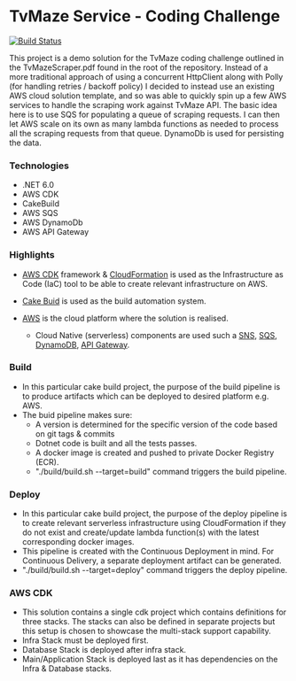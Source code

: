 # TvMaze Service - Coding Challenge

[![Build Status](https://travis-ci.org/joemccann/dillinger.svg?branch=master)](https://travis-ci.org/joemccann/dillinger)

This project is a demo solution for the TvMaze coding challenge outlined in the TvMazeScraper.pdf found in the root of the repository.
Instead of a more traditional approach of using a concurrent HttpClient along with Polly (for handling retries / backoff policy) I decided to instead use an existing AWS cloud solution template, and so was able to quickly spin up a few AWS services to handle the scraping work against TvMaze API.
The basic idea here is to use SQS for populating a queue of scraping requests. I can then let AWS scale on its own as many lambda functions as needed to process all the scraping requests from that queue. DynamoDb is used for persisting the data. 

### Technologies

* .NET 6.0
* AWS CDK
* CakeBuild
* AWS SQS
* AWS DynamoDb
* AWS API Gateway

### Highlights

* [AWS CDK](https://aws.amazon.com/cdk/) framework & [CloudFormation](https://aws.amazon.com/cloudformation/) is used as the Infrastructure as Code (IaC) tool to be able to create relevant infrastructure on AWS.

* [Cake Buid](https://cakebuild.net/) is used as the build automation system. 

* [AWS](https://aws.amazon.com/) is the cloud platform where the solution is realised. 
  * Cloud Native (serverless) components are used such a [SNS](https://aws.amazon.com/sns/), [SQS](https://aws.amazon.com/sns/), [DynamoDB](https://aws.amazon.com/dynamodb/), [API Gateway](https://aws.amazon.com/api-gateway/).


### Build

* In this particular cake build project, the purpose of the build pipeline is to produce artifacts which can be deployed to desired platform e.g. AWS.
* The buid pipeline makes sure:
  * A version is determined for the specific version of the code based on git tags & commits
  * Dotnet code is built and all the tests passes.
  * A docker image is created and pushed to private Docker Registry (ECR).
  * "./build/build.sh --target=build" command triggers the build pipeline.

### Deploy

* In this particular cake build project, the purpose of the deploy pipeline is to create relevant serverless infrastructure using CloudFormation if they do not exist and create/update lambda function(s) with the latest corresponding docker images. 
* This pipeline is created with the Continuous Deployment in mind. For Continuous Delivery, a separate deployment artifact can be generated.
* "./build/build.sh --target=deploy" command triggers the deploy pipeline.

### AWS CDK

* This solution contains a single cdk project which contains definitions for three stacks. The stacks can also be defined in separate projects but this setup is chosen to showcase the multi-stack support capability.
* Infra Stack must be deployed first. 
* Database Stack is deployed after infra stack. 
* Main/Application Stack is deployed last as it has dependencies on the Infra & Database stacks.


